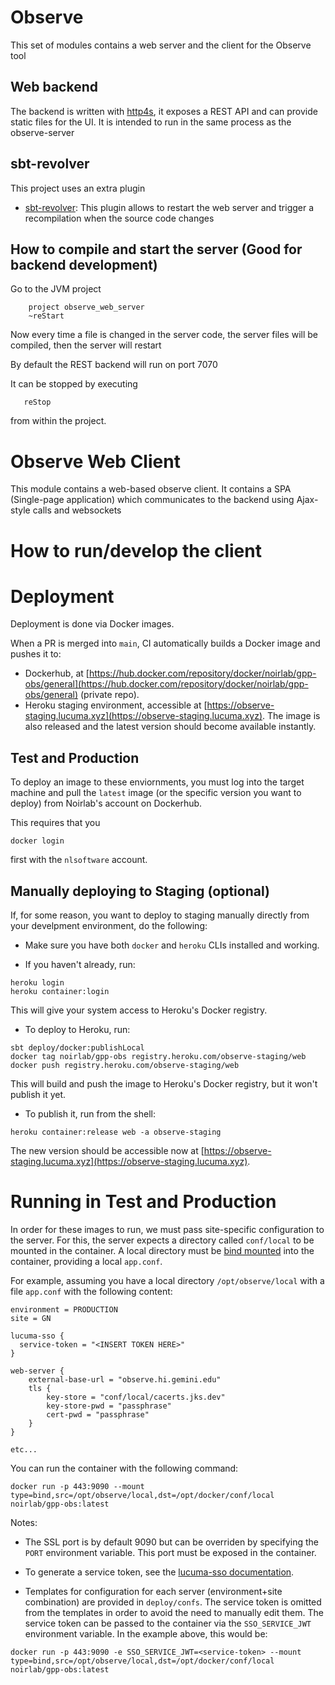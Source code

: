 # Observe

This set of modules contains a web server and the client for the Observe tool

## Web backend

The backend is written with [http4s](http://http4s.org), it exposes a REST API and can provide static files for the UI. It is intended to run in the same process as the observe-server

## sbt-revolver

This project uses an extra plugin

- [sbt-revolver](https://github.com/spray/sbt-revolver): This plugin allows to restart the web server and trigger a recompilation when the source code changes

## How to compile and start the server (Good for backend development)

Go to the JVM project

```
    project observe_web_server
    ~reStart
```

Now every time a file is changed in the server code, the server files will be compiled, then the server will restart

By default the REST backend will run on port 7070

It can be stopped by executing

```
   reStop
```

from within the project.

# Observe Web Client

This module contains a web-based observe client. It contains a SPA (Single-page application) which communicates to the backend using Ajax-style calls and websockets

# How to run/develop the client

<!-- For the common case we want to develop the client but we also need to run the backend.

an sbt task

```
startObserveAll
```

Will do the following:

- Launch the backend on the background
- Pack the client going through scala.js and webpack
- Launch webpack-dev-server with a proxy to the backend

Now you can open the client at

http://localhost:8081

if you want to update the client and get automatic reload do in sbt:

```
    project observe_web_client
    ~fastOptJS
```

and to stop all the processes you can do

```
stopObserveAll
``` -->

# Deployment

Deployment is done via Docker images.

When a PR is merged into `main`, CI automatically builds a Docker image and pushes it to:

- Dockerhub, at [https://hub.docker.com/repository/docker/noirlab/gpp-obs/general](https://hub.docker.com/repository/docker/noirlab/gpp-obs/general) (private repo).
- Heroku staging environment, accessible at [https://observe-staging.lucuma.xyz](https://observe-staging.lucuma.xyz). The image is also released and the latest version should become available instantly.

## Test and Production

To deploy an image to these enviornments, you must log into the target machine and pull the `latest` image (or the specific version you want to deploy) from Noirlab's account on Dockerhub.

This requires that you

```
docker login
```

first with the `nlsoftware` account.

## Manually deploying to Staging (optional)

If, for some reason, you want to deploy to staging manually directly from your develpment environment, do the following:

- Make sure you have both `docker` and `heroku` CLIs installed and working.

- If you haven't already, run:

```
heroku login
heroku container:login
```

This will give your system access to Heroku's Docker registry.

- To deploy to Heroku, run:

```
sbt deploy/docker:publishLocal
docker tag noirlab/gpp-obs registry.heroku.com/observe-staging/web
docker push registry.heroku.com/observe-staging/web
```

This will build and push the image to Heroku's Docker registry, but it won't publish it yet.

- To publish it, run from the shell:

```
heroku container:release web -a observe-staging
```

The new version should be accessible now at [https://observe-staging.lucuma.xyz](https://observe-staging.lucuma.xyz).

# Running in Test and Production

In order for these images to run, we must pass site-specific configuration to the server. For this, the server expects a directory called `conf/local` to be mounted in the container. A local directory must be [bind mounted](https://docs.docker.com/storage/bind-mounts/) into the container, providing a local `app.conf`.

For example, assuming you have a local directory `/opt/observe/local` with a file `app.conf` with the following content:

```
environment = PRODUCTION
site = GN

lucuma-sso {
  service-token = "<INSERT TOKEN HERE>"
}

web-server {
    external-base-url = "observe.hi.gemini.edu"
    tls {
        key-store = "conf/local/cacerts.jks.dev"
        key-store-pwd = "passphrase"
        cert-pwd = "passphrase"
    }
}

etc...
```

You can run the container with the following command:

```
docker run -p 443:9090 --mount type=bind,src=/opt/observe/local,dst=/opt/docker/conf/local noirlab/gpp-obs:latest
```

Notes:

- The SSL port is by default 9090 but can be overriden by specifying the `PORT` environment variable. This port must be exposed in the container.

- To generate a service token, see the [lucuma-sso documentation](https://github.com/gemini-hlsw/lucuma-sso?tab=readme-ov-file#obtaining-a-service-jwt).

- Templates for configuration for each server (environment+site combination) are provided in `deploy/confs`. The service token is omitted from the templates in order to avoid the need to manually edit them. The service token can be passed to the container via the `SSO_SERVICE_JWT` environment variable. In the example above, this would be:

```
docker run -p 443:9090 -e SSO_SERVICE_JWT=<service-token> --mount type=bind,src=/opt/observe/local,dst=/opt/docker/conf/local noirlab/gpp-obs:latest
```
